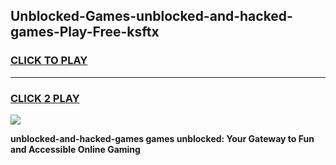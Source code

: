 
## Unblocked-Games-unblocked-and-hacked-games-Play-Free-ksftx
<h3>
<a href="https://premium76.site?title=unblocked-and-hacked-games&ref=09A">CLICK TO PLAY</a></h3>
<hr>

<h3>
<a href="https://premium76.site?title=unblocked-and-hacked-games&ref=09A">CLICK 2 PLAY</a>
  
</h3>

<a href="https://premium76.site?title=unblocked-and-hacked-games&ref=09A"><img src="https://clearcache.store/games.png"></a>


**unblocked-and-hacked-games games unblocked: Your Gateway to Fun and Accessible Online Gaming**

